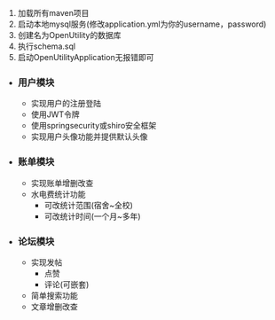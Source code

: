 1. 加载所有maven项目
2. 启动本地mysql服务(修改application.yml为你的username，password)
3. 创建名为OpenUtility的数据库
4. 执行schema.sql
5. 启动OpenUtilityApplication无报错即可

- ### 用户模块

    - 实现用户的注册登陆
    - 使用JWT令牌
    - 使用springsecurity或shiro安全框架
    - 实现用户头像功能并提供默认头像

- ### 账单模块

    - 实现账单增删改查
    - 水电费统计功能
        - 可改统计范围(宿舍~全校)
        - 可改统计时间(一个月~多年)

- ### 论坛模块

    - 实现发帖
        - 点赞
        - 评论(可嵌套)
    - 简单搜索功能
    - 文章增删改查